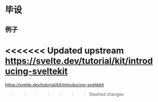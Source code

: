 # 毕设

## 例子

<<<<<<< Updated upstream
https://svelte.dev/tutorial/kit/introducing-sveltekit
=======
https://svelte.dev/tutorial/kit/introducing-sveltekit
>>>>>>> Stashed changes
